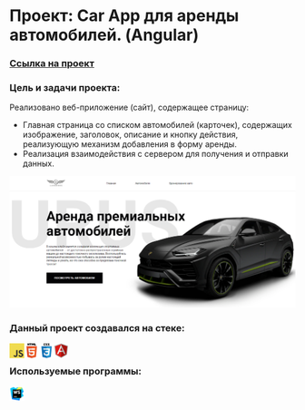 # Проект: Car App для аренды автомобилей. (Angular)

### [ Ссылка на проект ](https://rassellek.github.io/cars-hw/)

### Цель и задачи проекта:

<div>
<p>Реализовано веб-приложение (сайт), содержащее страницу:</p>
<ul>
<li>Главная страница со списком автомобилей (карточек), содержащих изображение, заголовок, описание и кнопку действия, реализующую механизм добавления в форму аренды.</li>
<li>Реализация взаимодействия с сервером для получения и отправки данных.</li>
</ul>
</div>

![ Меню ](assets/images/main.png)
<br />

### Данный проект создавался на стеке:

<img align="left" alt="JavaScript" width="26px" src="https://raw.githubusercontent.com/github/explore/80688e429a7d4ef2fca1e82350fe8e3517d3494d/topics/javascript/javascript.png" />
<img align="left" alt="HTML5" width="26px" src="https://raw.githubusercontent.com/github/explore/80688e429a7d4ef2fca1e82350fe8e3517d3494d/topics/html/html.png" />
<img align="left" alt="CSS3" width="26px" src="https://raw.githubusercontent.com/github/explore/80688e429a7d4ef2fca1e82350fe8e3517d3494d/topics/css/css.png" />
<img align="left" alt="Angular" width="26px" src="https://github.com/devicons/devicon/blob/master/icons/angularjs/angularjs-original.svg" />

<br />

### Используемые программы:

<img align="left" alt="Webstorm" width="26px" src="https://github.com/devicons/devicon/blob/master/icons/webstorm/webstorm-original.svg" />
